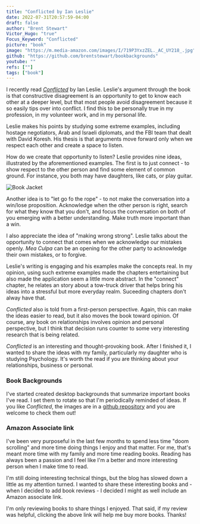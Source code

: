```yaml
---
title: "Conflicted by Ian Leslie"
date: 2022-07-31T20:57:59-04:00
draft: false
author: "Brent Stewart"
Victor_Hugo: "true"
Focus_Keyword: "Conflicted"
picture: "book"
image: "https://m.media-amazon.com/images/I/719P3YxzZEL._AC_UY218_.jpg"
github: "https://github.com/brentstewart/bookbackgrounds"
youtube: ""
refs: [""]
tags: ["book"]
---
```



I recently read [_Conflicted_](https://amzn.to/3Q3WTEC) by Ian Leslie.  Leslie's argument through the book is that constructive disagreement is an opportunity to get to know each other at a deeper level, but that most people avoid disagreement because it so easily tips over into conflict.  I find this to be personally true in my profession, in my volunteer work, and in my personal life.

Leslie makes his points by studying some extreme examples, including hostage negotiators, Arab and Israeli diplomats, and the FBI team that dealt with David Koresh.  His thesis is that arguments move forward only when we respect each other and create a space to listen.

How do we create that opportunity to listen?  Leslie provides nine ideas, illustrated by the aforementioned examples.  The first is to just connect - to show respect to the other person and find some element of common ground.  For instance, you both may have daughters, like cats, or play guitar.  

![Book Jacket](https://m.media-amazon.com/images/I/41MsJBoI7DL.jpg#floatleft)

Another idea is to "let go fo the rope" - to not make the conversation into a win/lose proposition.  Acknowledge when the other person is right, search for what they know that you don't, and focus the conversation on both of you emerging with a better understanding.  Make truth more important than a win.

I also appreciate the idea of "making wrong strong".  Leslie talks about the opportunity to connect that comes when we acknowledge our mistakes openly.  _Mea Culpa_ can be an opening for the other party to acknowledge their own mistakes, or to forgive.

Leslie's writing is engaging and his examples make the concepts real.  In my opinion, using such extreme examples made the chapters entertaining but also made the application seem a little more abstract.  In the "connect" chapter, he relates an story about a tow-truck driver that helps bring his ideas into a stressful but more everyday realm.  Suceeding chapters don't alway have that.

_Conflicted_ also is told from a first-person perspective.  Again, this can make the ideas easier to read, but it also moves the book toward opinion.  Of course, any book on relationships involves opinion and personal perspective, but I think that decision runs counter to some very interesting research that is being related.

_Conflicted_ is an interesting and thought-provoking book.  After I finished it, I wanted to share the ideas with my family, particularly my daughter who is studying Psychology.  It's worth the read if you are thinking about your relationships, business or personal.

### Book Backgrounds
I've started created desktop backgrounds that summarize important books I've read.  I set them to rotate so that I'm periodically reminded of ideas.  If you like _Conflicted_, the images are in a [github repository](https://github.com/brentstewart/bookbackgrounds) and you are welcome to check them out!

### Amazon Associate link

I've been very purposeful in the last few months to spend less time "doom scrolling" and more time doing things I enjoy and that matter.  For me, that's meant more time with my family and more time reading books.  Reading has always been a passion and I feel like I'm a better and more interesting person when I make time to read.

I'm still doing interesting technical things, but the blog has slowed down a little as my attention turned.  I wanted to share these interesting books and - when I decided to add book reviews - I decided I might as well include an Amazon associate link.

I'm only reviewing books to share things I enjoyed.  That said, if my review was helpful, clicking the above link will help me buy more books.  Thanks!